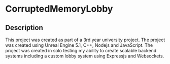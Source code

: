 # CorruptedMemoryLobby

## Description

This project was created as part of a 3rd year university project. The project was created using Unreal Engine 5.1, C++, Nodejs and JavaScript. The project was created in solo testing my ability to create scalable backend systems including a custom lobby system using Expressjs and Websockets.
